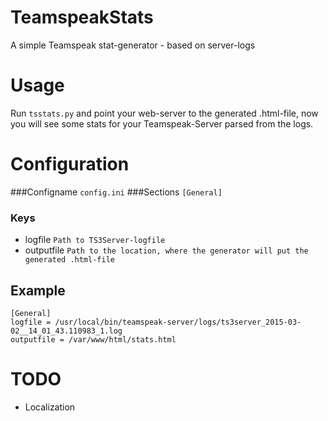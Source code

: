 # TeamspeakStats
A simple Teamspeak stat-generator - based on server-logs

# Usage
Run `tsstats.py` and point your web-server to the generated .html-file, now you will see some stats for your Teamspeak-Server parsed from the logs.

# Configuration

###Configname
`config.ini`
###Sections
`[General]`
### Keys
- logfile `Path to TS3Server-logfile`
- outputfile `Path to the location, where the generator will put the generated .html-file`

## Example
```
[General]
logfile = /usr/local/bin/teamspeak-server/logs/ts3server_2015-03-02__14_01_43.110983_1.log
outputfile = /var/www/html/stats.html
```

# TODO
- Localization

